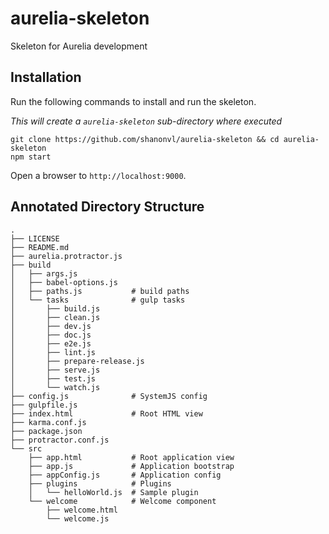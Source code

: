 # aurelia-skeleton

Skeleton for Aurelia development

## Installation

Run the following commands to install and run the skeleton.

*This will create a `aurelia-skeleton` sub-directory where executed*

```
git clone https://github.com/shanonvl/aurelia-skeleton && cd aurelia-skeleton
npm start  
```

Open a browser to `http://localhost:9000`.

## Annotated Directory Structure

```
.
├── LICENSE
├── README.md
├── aurelia.protractor.js
├── build
│   ├── args.js
│   ├── babel-options.js
│   ├── paths.js           # build paths
│   └── tasks              # gulp tasks 
│       ├── build.js
│       ├── clean.js
│       ├── dev.js
│       ├── doc.js
│       ├── e2e.js
│       ├── lint.js
│       ├── prepare-release.js
│       ├── serve.js
│       ├── test.js
│       └── watch.js
├── config.js              # SystemJS config
├── gulpfile.js      
├── index.html             # Root HTML view
├── karma.conf.js         
├── package.json
├── protractor.conf.js     
└── src
    ├── app.html           # Root application view
    ├── app.js             # Application bootstrap
    ├── appConfig.js       # Application config
    ├── plugins            # Plugins
    │   └── helloWorld.js  # Sample plugin
    └── welcome            # Welcome component
        ├── welcome.html  
        └── welcome.js
```
